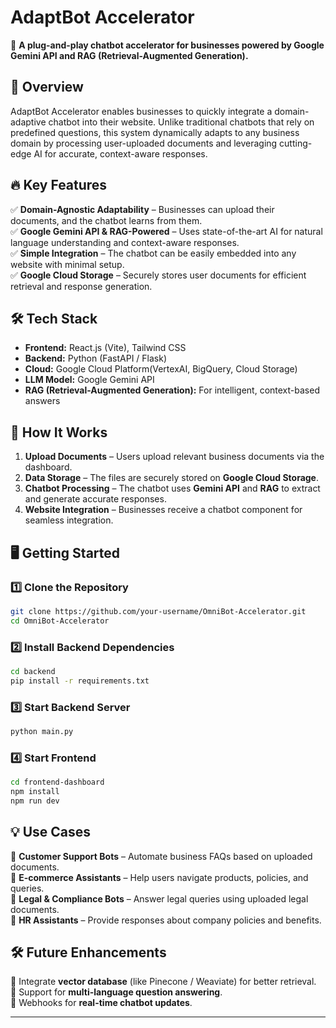# AdaptBot Accelerator

🚀 **A plug-and-play chatbot accelerator for businesses powered by Google Gemini API and RAG (Retrieval-Augmented Generation).**

## 🌟 Overview
AdaptBot Accelerator enables businesses to quickly integrate a domain-adaptive chatbot into their website. Unlike traditional chatbots that rely on predefined questions, this system dynamically adapts to any business domain by processing user-uploaded documents and leveraging cutting-edge AI for accurate, context-aware responses.

## 🔥 Key Features
✅ **Domain-Agnostic Adaptability** – Businesses can upload their documents, and the chatbot learns from them.  
✅ **Google Gemini API & RAG-Powered** – Uses state-of-the-art AI for natural language understanding and context-aware responses.  
✅ **Simple Integration** – The chatbot can be easily embedded into any website with minimal setup.  
✅ **Google Cloud Storage** – Securely stores user documents for efficient retrieval and response generation.  

## 🛠 Tech Stack
- **Frontend:** React.js (Vite), Tailwind CSS  
- **Backend:** Python (FastAPI / Flask)  
- **Cloud:** Google Cloud Platform(VertexAI, BigQuery, Cloud Storage)  
- **LLM Model:** Google Gemini API  
- **RAG (Retrieval-Augmented Generation):** For intelligent, context-based answers  

## 🚀 How It Works
1. **Upload Documents** – Users upload relevant business documents via the dashboard.  
2. **Data Storage** – The files are securely stored on **Google Cloud Storage**.  
3. **Chatbot Processing** – The chatbot uses **Gemini API** and **RAG** to extract and generate accurate responses.  
4. **Website Integration** – Businesses receive a chatbot component for seamless integration.  

## 🖥 Getting Started
### 1️⃣ Clone the Repository
```bash
git clone https://github.com/your-username/OmniBot-Accelerator.git
cd OmniBot-Accelerator
```

### 2️⃣ Install Backend Dependencies
```bash
cd backend
pip install -r requirements.txt
```

### 3️⃣ Start Backend Server
```bash
python main.py
```

### 4️⃣ Start Frontend
```bash
cd frontend-dashboard
npm install
npm run dev
```

## 💡 Use Cases
🔹 **Customer Support Bots** – Automate business FAQs based on uploaded documents.  
🔹 **E-commerce Assistants** – Help users navigate products, policies, and queries.  
🔹 **Legal & Compliance Bots** – Answer legal queries using uploaded legal documents.  
🔹 **HR Assistants** – Provide responses about company policies and benefits.  

## 🛠 Future Enhancements
🔹 Integrate **vector database** (like Pinecone / Weaviate) for better retrieval.  
🔹 Support for **multi-language question answering**.  
🔹 Webhooks for **real-time chatbot updates**.  

---
